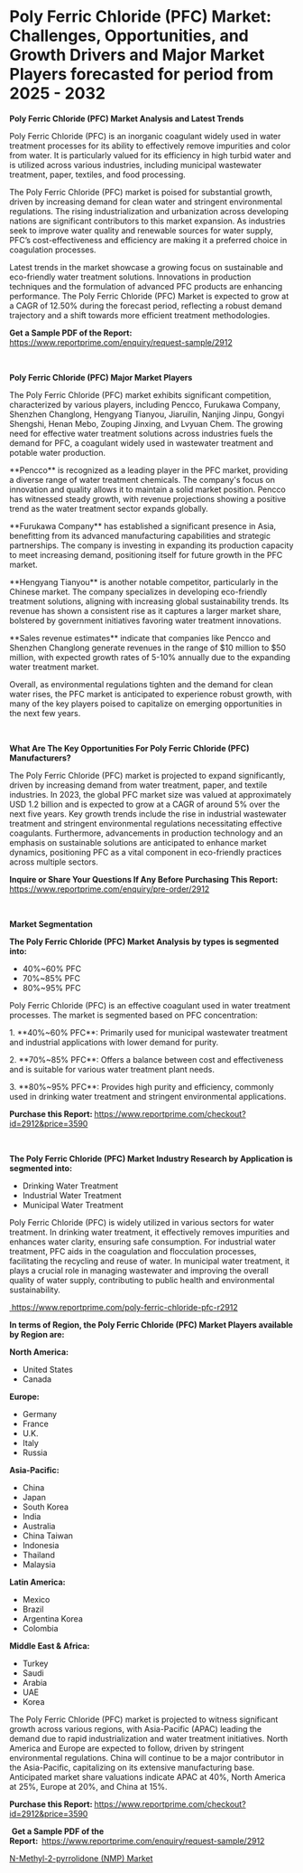 <p><h1>Poly Ferric Chloride (PFC) Market: Challenges, Opportunities, and Growth Drivers and Major Market Players forecasted for period from 2025 - 2032</h1></p><p><strong>Poly Ferric Chloride (PFC) Market Analysis and Latest Trends</strong></p>
<p><p>Poly Ferric Chloride (PFC) is an inorganic coagulant widely used in water treatment processes for its ability to effectively remove impurities and color from water. It is particularly valued for its efficiency in high turbid water and is utilized across various industries, including municipal wastewater treatment, paper, textiles, and food processing.</p><p>The Poly Ferric Chloride (PFC) market is poised for substantial growth, driven by increasing demand for clean water and stringent environmental regulations. The rising industrialization and urbanization across developing nations are significant contributors to this market expansion. As industries seek to improve water quality and renewable sources for water supply, PFC’s cost-effectiveness and efficiency are making it a preferred choice in coagulation processes.</p><p>Latest trends in the market showcase a growing focus on sustainable and eco-friendly water treatment solutions. Innovations in production techniques and the formulation of advanced PFC products are enhancing performance. The Poly Ferric Chloride (PFC) Market is expected to grow at a CAGR of 12.50% during the forecast period, reflecting a robust demand trajectory and a shift towards more efficient treatment methodologies.</p></p>
<p><strong>Get a Sample PDF of the Report:&nbsp;</strong> <a href="https://www.reportprime.com/enquiry/request-sample/2912?utm_campaign=2006&utm_medium=2&utm_source=Github&utm_content=ia&utm_term=18032025&utm_id=poly-ferric-chloride-pfc">https://www.reportprime.com/enquiry/request-sample/2912</a></p>
<p>&nbsp;</p>
<p><strong>Poly Ferric Chloride (PFC) Major Market Players</strong></p>
<p><p>The Poly Ferric Chloride (PFC) market exhibits significant competition, characterized by various players, including Pencco, Furukawa Company, Shenzhen Changlong, Hengyang Tianyou, Jiaruilin, Nanjing Jinpu, Gongyi Shengshi, Henan Mebo, Zouping Jinxing, and Lvyuan Chem. The growing need for effective water treatment solutions across industries fuels the demand for PFC, a coagulant widely used in wastewater treatment and potable water production.</p><p>**Pencco** is recognized as a leading player in the PFC market, providing a diverse range of water treatment chemicals. The company's focus on innovation and quality allows it to maintain a solid market position. Pencco has witnessed steady growth, with revenue projections showing a positive trend as the water treatment sector expands globally.</p><p>**Furukawa Company** has established a significant presence in Asia, benefitting from its advanced manufacturing capabilities and strategic partnerships. The company is investing in expanding its production capacity to meet increasing demand, positioning itself for future growth in the PFC market.</p><p>**Hengyang Tianyou** is another notable competitor, particularly in the Chinese market. The company specializes in developing eco-friendly treatment solutions, aligning with increasing global sustainability trends. Its revenue has shown a consistent rise as it captures a larger market share, bolstered by government initiatives favoring water treatment innovations.</p><p>**Sales revenue estimates** indicate that companies like Pencco and Shenzhen Changlong generate revenues in the range of $10 million to $50 million, with expected growth rates of 5-10% annually due to the expanding water treatment market. </p><p>Overall, as environmental regulations tighten and the demand for clean water rises, the PFC market is anticipated to experience robust growth, with many of the key players poised to capitalize on emerging opportunities in the next few years.</p></p>
<p>&nbsp;</p>
<p><strong>What Are The Key Opportunities For Poly Ferric Chloride (PFC) Manufacturers?</strong></p>
<p><p>The Poly Ferric Chloride (PFC) market is projected to expand significantly, driven by increasing demand from water treatment, paper, and textile industries. In 2023, the global PFC market size was valued at approximately USD 1.2 billion and is expected to grow at a CAGR of around 5% over the next five years. Key growth trends include the rise in industrial wastewater treatment and stringent environmental regulations necessitating effective coagulants. Furthermore, advancements in production technology and an emphasis on sustainable solutions are anticipated to enhance market dynamics, positioning PFC as a vital component in eco-friendly practices across multiple sectors.</p></p>
<p><strong>Inquire or Share Your Questions If Any Before Purchasing This Report:</strong> <a href="https://www.reportprime.com/enquiry/pre-order/2912?utm_campaign=2006&utm_medium=2&utm_source=Github&utm_content=ia&utm_term=18032025&utm_id=poly-ferric-chloride-pfc">https://www.reportprime.com/enquiry/pre-order/2912</a></p>
<p>&nbsp;</p>
<p><strong>Market Segmentation</strong></p>
<p><strong>The Poly Ferric Chloride (PFC) Market Analysis by types is segmented into:</strong></p>
<p><ul><li>40%~60% PFC</li><li>70%~85% PFC</li><li>80%~95% PFC</li></ul></p>
<p><p>Poly Ferric Chloride (PFC) is an effective coagulant used in water treatment processes. The market is segmented based on PFC concentration: </p><p>1. **40%~60% PFC**: Primarily used for municipal wastewater treatment and industrial applications with lower demand for purity.</p><p>   </p><p>2. **70%~85% PFC**: Offers a balance between cost and effectiveness and is suitable for various water treatment plant needs.</p><p>3. **80%~95% PFC**: Provides high purity and efficiency, commonly used in drinking water treatment and stringent environmental applications.</p></p>
<p><strong>Purchase this Report:&nbsp;</strong><a href="https://www.reportprime.com/checkout?id=2912&price=3590&utm_campaign=2006&utm_medium=2&utm_source=Github&utm_content=ia&utm_term=18032025&utm_id=poly-ferric-chloride-pfc">https://www.reportprime.com/checkout?id=2912&price=3590</a></p>
<p>&nbsp;</p>
<p><strong>The Poly Ferric Chloride (PFC) Market Industry Research by Application is segmented into:</strong></p>
<p><ul><li>Drinking Water Treatment</li><li>Industrial Water Treatment</li><li>Municipal Water Treatment</li></ul></p>
<p><p>Poly Ferric Chloride (PFC) is widely utilized in various sectors for water treatment. In drinking water treatment, it effectively removes impurities and enhances water clarity, ensuring safe consumption. For industrial water treatment, PFC aids in the coagulation and flocculation processes, facilitating the recycling and reuse of water. In municipal water treatment, it plays a crucial role in managing wastewater and improving the overall quality of water supply, contributing to public health and environmental sustainability.</p></p>
<p><a href="https://www.reportprime.com/poly-ferric-chloride-pfc-r2912?utm_campaign=2006&utm_medium=2&utm_source=Github&utm_content=ia&utm_term=18032025&utm_id=poly-ferric-chloride-pfc">&nbsp;https://www.reportprime.com/poly-ferric-chloride-pfc-r2912</a></p>
<p><strong>In terms of Region, the Poly Ferric Chloride (PFC) Market Players available by Region are:</strong></p>
<p>
    <p> <strong> North America: </strong>
        <ul>
            <li>United States</li>
            <li>Canada</li>
        </ul>
        </p> 
    <p> <strong> Europe: </strong>
        <ul>
            <li>Germany</li>
            <li>France</li>
            <li>U.K.</li>
            <li>Italy</li>
            <li>Russia</li>
        </ul>
        </p> 
    <p> <strong> Asia-Pacific: </strong>
        <ul>
            <li>China</li>
            <li>Japan</li>
            <li>South Korea</li>
            <li>India</li>
            <li>Australia</li>
            <li>China Taiwan</li>
            <li>Indonesia</li>
            <li>Thailand</li>
            <li>Malaysia</li>
        </ul>
        </p> 
    <p> <strong> Latin America: </strong>
        <ul>
            <li>Mexico</li>
            <li>Brazil</li>
            <li>Argentina Korea</li>
            <li>Colombia</li>
        </ul>
        </p> 
    <p> <strong> Middle East & Africa: </strong>
        <ul>
            <li>Turkey</li>
            <li>Saudi</li>
            <li>Arabia</li>
            <li>UAE</li>
            <li>Korea</li>
        </ul>
    </p>
    </p>
<p><p>The Poly Ferric Chloride (PFC) market is projected to witness significant growth across various regions, with Asia-Pacific (APAC) leading the demand due to rapid industrialization and water treatment initiatives. North America and Europe are expected to follow, driven by stringent environmental regulations. China will continue to be a major contributor in the Asia-Pacific, capitalizing on its extensive manufacturing base. Anticipated market share valuations indicate APAC at 40%, North America at 25%, Europe at 20%, and China at 15%.</p></p>
<p><strong>Purchase this Report: </strong><a href="https://www.reportprime.com/checkout?id=2912&price=3590&utm_campaign=2006&utm_medium=2&utm_source=Github&utm_content=ia&utm_term=18032025&utm_id=poly-ferric-chloride-pfc">https://www.reportprime.com/checkout?id=2912&price=3590</a></p>
<p>&nbsp;<strong>Get a Sample PDF of the Report:&nbsp;&nbsp;</strong><a href="https://www.reportprime.com/enquiry/request-sample/2912?utm_campaign=2006&utm_medium=2&utm_source=Github&utm_content=ia&utm_term=18032025&utm_id=poly-ferric-chloride-pfc">https://www.reportprime.com/enquiry/request-sample/2912</a></p>
<p><strong></strong></p>
<p><p><a href="https://github.com/bmorecock/Market-Research-Report-List-6/blob/main/n-methyl-2-pyrrolidone-nmp-market.md?utm_campaign=2006&utm_medium=2&utm_source=Github&utm_content=ia&utm_term=18032025&utm_id=poly-ferric-chloride-pfc">N-Methyl-2-pyrrolidone (NMP) Market</a></p></p>